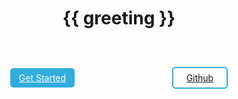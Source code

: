 <div class="wrapper">

<h1 id="title">{{ greeting }}</h1>

<div class="button-wrapper">
<a href="./get-started" class="get-started">
Get Started</a>
<a href="https://github.com/itsjustlogan/microncss"  target="_blank" class="github">
Github</a>
</div>

</div>

<script setup>

  const greeting = 'MicronCSS the mini CSS utility for rapidly building sites that look great!'
</script>

<style>
:root {
  font-size: 1rem;
}

#title {
  text-align: center;
}

.wrapper {
  margin-top: 15em;
}

.button-wrapper {
  padding-block: 3em;
  display: flex;
}

.get-started {
  color: white;
  background-color: #32acdc;
  padding-block: 0.5em;
  padding-left: 1em;
  padding-right: 1em;
  border-radius: 5px;
  margin: auto;
}

.github {
  padding-block: 0.5em;
  padding-left: 1.5em;
  padding-right: 1.5em;
  border: solid #32acdc 2px;
  border-radius: 5px;
  margin: auto;
}

</style>
